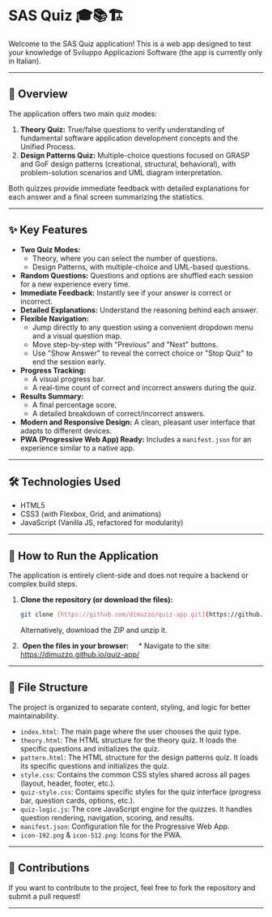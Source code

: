 # SAS Quiz 🎓📚🏗️

Welcome to the SAS Quiz application! This is a web app designed to test your knowledge of Sviluppo Applicazioni Software (the app is currently only in Italian).

---

## 🌟 Overview

The application offers two main quiz modes:

1.  **Theory Quiz:** True/false questions to verify understanding of fundamental software application development concepts and the Unified Process.
2.  **Design Patterns Quiz:** Multiple-choice questions focused on GRASP and GoF design patterns (creational, structural, behavioral), with problem-solution scenarios and UML diagram interpretation.

Both quizzes provide immediate feedback with detailed explanations for each answer and a final screen summarizing the statistics.

---

## ✨ Key Features

* **Two Quiz Modes:**
    * Theory, where you can select the number of questions.
    * Design Patterns, with multiple-choice and UML-based questions.
* **Random Questions:** Questions and options are shuffled each session for a new experience every time.
* **Immediate Feedback:** Instantly see if your answer is correct or incorrect.
* **Detailed Explanations:** Understand the reasoning behind each answer.
* **Flexible Navigation:**
    * Jump directly to any question using a convenient dropdown menu and a visual question map.
    * Move step-by-step with "Previous" and "Next" buttons.
    * Use "Show Answer" to reveal the correct choice or "Stop Quiz" to end the session early.
* **Progress Tracking:**
    * A visual progress bar.
    * A real-time count of correct and incorrect answers during the quiz.
* **Results Summary:**
    * A final percentage score.
    * A detailed breakdown of correct/incorrect answers.
* **Modern and Responsive Design:** A clean, pleasant user interface that adapts to different devices.
* **PWA (Progressive Web App) Ready:** Includes a `manifest.json` for an experience similar to a native app.

---

## 🛠️ Technologies Used

* HTML5
* CSS3 (with Flexbox, Grid, and animations)
* JavaScript (Vanilla JS, refactored for modularity)

---

## 🚀 How to Run the Application

The application is entirely client-side and does not require a backend or complex build steps.

1.  **Clone the repository (or download the files):**
    ```bash
    git clone [https://github.com/dimuzzo/quiz-app.git](https://github.com/dimuzzo/quiz-app.git)
    ```
    Alternatively, download the ZIP and unzip it.

2.  **Open the files in your browser:**
    * Navigate to the site: https://dimuzzo.github.io/quiz-app/

---

## 📁 File Structure

The project is organized to separate content, styling, and logic for better maintainability.

* `index.html`: The main page where the user chooses the quiz type.
* `theory.html`: The HTML structure for the theory quiz. It loads the specific questions and initializes the quiz.
* `pattern.html`: The HTML structure for the design patterns quiz. It loads its specific questions and initializes the quiz.
* `style.css`: Contains the common CSS styles shared across all pages (layout, header, footer, etc.).
* `quiz-style.css`: Contains specific styles for the quiz interface (progress bar, question cards, options, etc.).
* `quiz-logic.js`: The core JavaScript engine for the quizzes. It handles question rendering, navigation, scoring, and results.
* `manifest.json`: Configuration file for the Progressive Web App.
* `icon-192.png` & `icon-512.png`: Icons for the PWA.

---

## 🙏 Contributions

If you want to contribute to the project, feel free to fork the repository and submit a pull request!

---